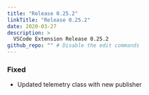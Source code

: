 ```yaml
---
title: "Release 0.25.2"
linkTitle: "Release 0.25.2"
date: 2020-03-27
description: >
  VSCode Extension Release 0.25.2
github_repo: "" # Disable the edit commands
---
```


### Fixed

- Updated telemetry class with new publisher
